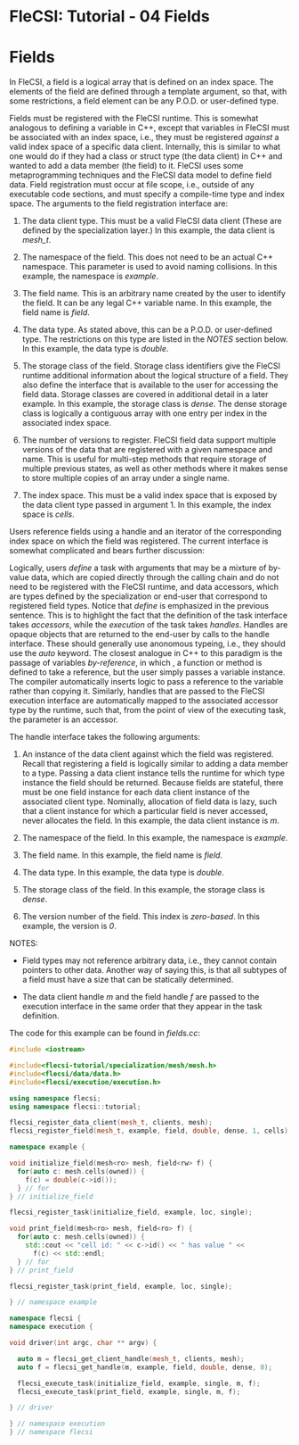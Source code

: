 # FleCSI: Tutorial - 04 Fields
<!--
  The above header is required for Doxygen to correctly name the
  auto-generated page. It is ignored in the FleCSI guide documentation.
-->

<!-- CINCHDOC DOCUMENT(user-guide) SECTION(tutorial::fields) -->

# Fields

In FleCSI, a field is a logical array that is defined on an index space.
The elements of the field are defined through a template argument, so
that, with some restrictions, a field element can be any P.O.D. or
user-defined type.

Fields must be registered with the FleCSI runtime. This is somewhat
analogous to defining a variable in C++, except that variables in FleCSI
must be associated with an index space, i.e., they must be registered
*against* a valid index space of a specific data client. Internally,
this is similar to what one would do if they had a class or struct type
(the data client) in C++ and wanted to add a data member (the field) to
it. FleCSI uses some metaprogramming techniques and the FleCSI data
model to define field data. Field registration must occur at file scope,
i.e., outside of any executable code sections, and must specify a
compile-time type and index space. The arguments to the field
registration interface are:

1. The data client type. This must be a valid FleCSI data client (These
   are defined by the specialization layer.) In this example, the data
   client is *mesh_t*.

2. The namespace of the field. This does not need to be an actual C++
   namespace. This parameter is used to avoid naming collisions. In this
   example, the namespace is *example*.

3. The field name. This is an arbitrary name created by the user to
   identify the field. It can be any legal C++ variable name. In this
   example, the field name is *field*.

4. The data type. As stated above, this can be a P.O.D. or user-defined
   type. The restrictions on this type are listed in the *NOTES* section
   below. In this example, the data type is *double*.

5. The storage class of the field. Storage class identifiers give the
   FleCSI runtime additional information about the logical structure of a
   field. They also define the interface that is available to the user for
   accessing the field data. Storage classes are covered in additional
   detail in a later example. In this example, the storage class is
   *dense*. The dense storage class is logically a contiguous array with
   one entry per index in the associated index space.

6. The number of versions to register. FleCSI field data support
   multiple versions of the data that are registered with a given
   namespace and name. This is useful for multi-step methods that
   require storage of multiple previous states, as well as other methods
   where it makes sense to store multiple copies of an array under a single
   name.

7. The index space. This must be a valid index space that is exposed by
   the data client type passed in argument 1. In this example, the index
   space is *cells*.

Users reference fields using a handle and an iterator of the
corresponding index space on which the field was registered. The current
interface is somewhat complicated and bears further discussion:

Logically, users *define* a task with arguments that may be a mixture of
by-value data, which are copied directly through the calling chain and
do not need to be registered with the FleCSI runtime, and data
accessors, which are types defined by the specialization or end-user
that correspond to registered field types. Notice that *define* is
emphasized in the previous sentence. This is to highlight the fact that
the definition of the task interface takes *accessors*, while the
*execution* of the task takes *handles*. Handles are opaque objects that
are returned to the end-user by calls to the handle interface. These
should generally use anonomous typeing, i.e., they should use the *auto*
keyword. The closest analogue in C++ to this paradigm is the passage of
variables *by-reference*, in which , a function or method is defined to
take a reference, but the user simply passes a variable instance. The
compiler automatically inserts logic to pass a reference to the variable
rather than copying it. Similarly, handles that are passed to the FleCSI
execution interface are automatically mapped to the associated accessor
type by the runtime, such that, from the point of view of the executing
task, the parameter is an accessor.

The handle interface takes the following arguments:

1. An instance of the data client against which the field was
   registered. Recall that registering a field is logically similar to
   adding a data member to a type. Passing a data client instance tells
   the runtime for which type instance the field should be returned.
   Because fields are stateful, there must be one field instance for
   each data client instance of the associated client type. Nominally,
   allocation of field data is lazy, such that a client instance for
   which a particular field is never accessed, never allocates the
   field. In this example, the data client instance is *m*.

2. The namespace of the field. In this example, the namespace is *example*.

3. The field name. In this example, the field name is *field*.

4. The data type. In this example, the data type is *double*.

5. The storage class of the field. In this example, the storage class is
   *dense*.

6. The version number of the field. This index is *zero-based*. In this
   example, the version is *0*.

NOTES:

* Field types may not reference arbitrary data, i.e., they cannot
  contain pointers to other data. Another way of saying this, is that
  all subtypes of a field must have a size that can be statically
  determined.

* The data client handle *m* and the field handle *f* are passed to the
  execution interface in the same order that they appear in the task
  definition.


The code for this example can be found in *fields.cc*:

```cpp
#include <iostream>

#include<flecsi-tutorial/specialization/mesh/mesh.h>
#include<flecsi/data/data.h>
#include<flecsi/execution/execution.h>

using namespace flecsi;
using namespace flecsi::tutorial;

flecsi_register_data_client(mesh_t, clients, mesh);
flecsi_register_field(mesh_t, example, field, double, dense, 1, cells);

namespace example {

void initialize_field(mesh<ro> mesh, field<rw> f) {
  for(auto c: mesh.cells(owned)) {
    f(c) = double(c->id());
  } // for
} // initialize_field

flecsi_register_task(initialize_field, example, loc, single);

void print_field(mesh<ro> mesh, field<ro> f) {
  for(auto c: mesh.cells(owned)) {
    std::cout << "cell id: " << c->id() << " has value " <<
      f(c) << std::endl;
  } // for
} // print_field

flecsi_register_task(print_field, example, loc, single);

} // namespace example

namespace flecsi {
namespace execution {

void driver(int argc, char ** argv) {

  auto m = flecsi_get_client_handle(mesh_t, clients, mesh);
  auto f = flecsi_get_handle(m, example, field, double, dense, 0);

  flecsi_execute_task(initialize_field, example, single, m, f);
  flecsi_execute_task(print_field, example, single, m, f);

} // driver

} // namespace execution
} // namespace flecsi
```

<!-- vim: set tabstop=2 shiftwidth=2 expandtab fo=cqt tw=72 : -->
